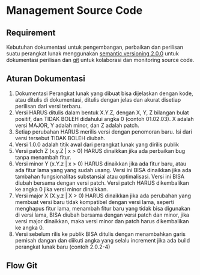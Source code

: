 # Management Source Code

## Requirement

Kebutuhan dokumentasi untuk pengembangan, perbaikan dan perilisan suatu perangkat lunak menggunakan [semantic versioning 2.0.0](https://semver.org/lang/id/spec/v2.0.0.html) untuk dokumentasi perilisan dan [git](https://git-scm.com/doc) untuk kolaborasi dan monitoring source code.

## Aturan Dokumentasi

1. Dokumentasi Perangkat lunak yang dibuat bisa dijelaskan dengan kode, atau ditulis di dokumentasi, ditulis dengan jelas dan akurat disetiap perilisan dari versi terbaru.
2. Versi HARUS ditulis dalam bentuk X.Y.Z, dengan X, Y, Z bilangan bulat positif, dan TIDAK BOLEH didahului angka 0 (contoh 01.02.03). X adalah versi MAJOR, Y adalah minor, dan Z adalah patch.
3. Setiap perubahan HARUS merilis versi dengan penomoran baru. Isi dari versi tersebut TIDAK BOLEH diubah.
4. Versi 1.0.0 adalah titik awal dari perangkat lunak yang dirilis publik
5. Versi patch Z (x.y.Z | x > 0) HARUS dinaikkan jika ada perbaikan bug tanpa menambah fitur.
6. Versi minor Y (x.Y.z | x > 0) HARUS dinaikkan jika ada fitur baru, atau ada fitur lama yang yang sudah usang. Versi ini BISA dinaikkan jika ada tambahan fungsionalitas substansial atau optimalisasi. Versi ini BISA diubah bersama dengan versi patch. Versi patch HARUS dikembalikan ke angka 0 jika versi minor dinaikkan.
7. Versi major X (X.y.z | X > 0) HARUS dinaikkan jika ada perubahan yang membuat versi baru tidak kompatibel dengan versi lama, seperti menghapus fitur lama, menambah fitur baru yang tidak bisa digunakan di versi lama, BISA diubah bersama dengan versi patch dan minor, jika versi major dinaikkan, maka versi minor dan patch harus dikembalikan ke angka 0.
8. Versi sebelum rilis ke publik BISA ditulis dengan menambahkan garis pemisah dangan dan diikuti angka yang selalu increment jika ada build perangkat lunak baru (contoh 2.0.2-4)

## Flow Git

